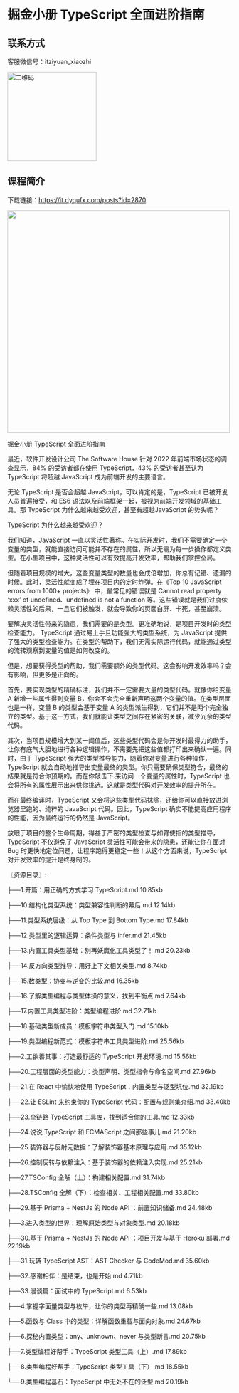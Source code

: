 # 掘金小册 TypeScript 全面进阶指南

## 联系方式

客服微信号：itziyuan_xiaozhi

<img src="https://ziyuanyun.oss-cn-guangzhou.aliyuncs.com/common/20240614073449/666b82192834a.jpg" width="200" height="200" alt="二维码">

## 课程简介

下载链接：https://it.dyqufx.com/posts?id=2870

<img src="https://ziyuanyun.oss-cn-guangzhou.aliyuncs.com/yun/20240515184403/664491f355ed3.jpg" width="500" alt="">

  掘金小册 TypeScript 全面进阶指南



 最近，软件开发设计公司 The Software House 针对 2022 年前端市场状态的调查显示，84% 的受访者都在使用 TypeScript，43% 的受访者甚至认为 TypeScript 将超越 JavaScript 成为前端开发的主要语言。

 无论 TypeScript 是否会超越 JavaScript，可以肯定的是，TypeScript 已被开发人员普遍接受，和 ES6 语法以及前端框架一起，被视为前端开发领域的基础工具。那 TypeScript 为什么越来越受欢迎，甚至有超越JavaScript 的势头呢？

 TypeScript 为什么越来越受欢迎？

 我们知道，JavaScript 一直以灵活性著称。在实际开发时，我们不需要确定一个变量的类型，就能直接访问可能并不存在的属性，所以无需为每一步操作都定义类型。在小型项目中，这种灵活性可以有效提高开发效率，帮助我们掌控全局。

 但随着项目规模的增大，这些变量类型的数量也会成倍增加，你总有记错、遗漏的时候。此时，灵活性就变成了埋在项目内的定时炸弹。在《Top 10 JavaScript errors from 1000+ projects》 中，最常见的错误就是 Cannot read property ‘xxx’ of undefined、undefined is not a function 等。这些错误就是我们过度依赖灵活性的后果，一旦它们被触发，就会导致你的页面白屏、卡死，甚至崩溃。

 要解决灵活性带来的隐患，我们需要的是类型。更准确地说，是项目开发时的类型检查能力。 TypeScript 通过易上手且功能强大的类型系统，为 JavaScript 提供了强大的类型检查能力。在类型的帮助下，我们无需实际运行代码，就能通过类型的流转观察到变量的值是如何改变的。

 但是，想要获得类型的帮助，我们需要额外的类型代码。这会影响开发效率吗？会有影响，但更多是正向的。

 首先，要实现类型的精确标注，我们并不一定需要大量的类型代码。就像你给变量 A 新增一些属性得到变量 B，你会不会完全重新声明这两个变量的值。在类型层面也是一样，变量 B 的类型会基于变量 A 的类型派生得到，它们并不是两个完全独立的类型。基于这一方式，我们就能让类型之间存在紧密的关联，减少冗余的类型代码。

 其次，当项目规模增大到某一阈值后，这些类型代码会是你开发时最得力的助手，让你有底气大胆地进行各种逻辑操作，不需要先把这些值都打印出来确认一遍。同时，由于 TypeScript 强大的类型推导能力，随着你对变量进行各种操作，TypeScript 就会自动地推导出变量最终的类型。你只需要确保类型符合，最终的结果就是符合你预期的。而在你敲击下.来访问一个变量的属性时，TypeScript 也会将所有的属性展示出来供你挑选。这就是类型代码对开发效率的提升所在。

 而在最终编译时，TypeScript 又会将这些类型代码抹除，还给你可以直接放进浏览器里跑的、纯粹的 JavaScript 代码。因此，TypeScript 确实不能提高应用程序的性能，因为最终运行的仍然是 JavaScript。

 放眼于项目的整个生命周期，得益于严密的类型检查与如臂使指的类型推导，TypeScript 不仅避免了 JavaScript 灵活性可能会带来的隐患，还能让你在面对 Bug 时更快地定位问题，让程序跑得更稳定一些！从这个方面来说，TypeScript 对开发效率的提升是终身制的。

 〖资源目录〗:

 ├──1.开篇：用正确的方式学习 TypeScript.md 10.85kb

 ├──10.结构化类型系统：类型兼容性判断的幕后.md 12.14kb

 ├──11.类型系统层级：从 Top Type 到 Bottom Type.md 17.84kb

 ├──12.类型里的逻辑运算：条件类型与 infer.md 21.45kb

 ├──13.内置工具类型基础：别再妖魔化工具类型了！.md 20.23kb

 ├──14.反方向类型推导：用好上下文相关类型.md 8.74kb

 ├──15.数类型：协变与逆变的比较.md 16.35kb

 ├──16.了解类型编程与类型体操的意义，找到平衡点.md 7.64kb

 ├──17.内置工具类型进阶：类型编程进阶.md 32.71kb

 ├──18.基础类型新成员：模板字符串类型入门.md 15.10kb

 ├──19.类型编程新范式：模板字符串工具类型进阶.md 25.56kb

 ├──2.工欲善其事：打造最舒适的 TypeScript 开发环境.md 15.56kb

 ├──20.工程层面的类型能力：类型声明、类型指令与命名空间.md 27.96kb

 ├──21.在 React 中愉快地使用 TypeScript：内置类型与泛型坑位.md 32.19kb

 ├──22.让 ESLint 来约束你的 TypeScript 代码：配置与规则集介绍.md 33.40kb

 ├──23.全链路 TypeScript 工具库，找到适合你的工具.md 12.33kb

 ├──24.说说 TypeScript 和 ECMAScript 之间那些事儿.md 21.20kb

 ├──25.装饰器与反射元数据：了解装饰器基本原理与应用.md 35.12kb

 ├──26.控制反转与依赖注入：基于装饰器的依赖注入实现.md 25.21kb

 ├──27.TSConfig 全解（上）：构建相关配置.md 31.74kb

 ├──28.TSConfig 全解（下）：检查相关、工程相关配置.md 33.80kb

 ├──29.基于 Prisma + NestJs 的 Node API ：前置知识储备.md 24.48kb

 ├──3.进入类型的世界：理解原始类型与对象类型.md 20.18kb

 ├──30.基于 Prisma + NestJs 的 Node API ：项目开发与基于 Heroku 部署.md 22.19kb

 ├──31.玩转 TypeScript AST：AST Checker 与 CodeMod.md 35.60kb

 ├──32.感谢相伴：是结束，也是开始.md 4.71kb

 ├──33.漫谈篇：面试中的 TypeScript.md 6.53kb

 ├──4.掌握字面量类型与枚举，让你的类型再精确一些.md 13.08kb

 ├──5.函数与 Class 中的类型：详解函数重载与面向对象.md 24.67kb

 ├──6.探秘内置类型：any、unknown、never 与类型断言.md 20.75kb

 ├──7.类型编程好帮手：TypeScript 类型工具（上）.md 17.89kb

 ├──8.类型编程好帮手：TypeScript 类型工具（下）.md 18.55kb

 └──9.类型编程基石：TypeScript 中无处不在的泛型.md 20.19kb

  